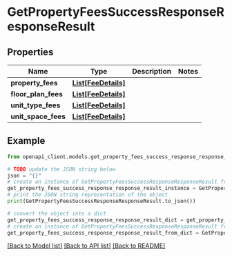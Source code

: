 # GetPropertyFeesSuccessResponseResponseResult


## Properties

Name | Type | Description | Notes
------------ | ------------- | ------------- | -------------
**property_fees** | [**List[FeeDetails]**](FeeDetails.md) |  | 
**floor_plan_fees** | [**List[FeeDetails]**](FeeDetails.md) |  | 
**unit_type_fees** | [**List[FeeDetails]**](FeeDetails.md) |  | 
**unit_space_fees** | [**List[FeeDetails]**](FeeDetails.md) |  | 

## Example

```python
from openapi_client.models.get_property_fees_success_response_response_result import GetPropertyFeesSuccessResponseResponseResult

# TODO update the JSON string below
json = "{}"
# create an instance of GetPropertyFeesSuccessResponseResponseResult from a JSON string
get_property_fees_success_response_response_result_instance = GetPropertyFeesSuccessResponseResponseResult.from_json(json)
# print the JSON string representation of the object
print(GetPropertyFeesSuccessResponseResponseResult.to_json())

# convert the object into a dict
get_property_fees_success_response_response_result_dict = get_property_fees_success_response_response_result_instance.to_dict()
# create an instance of GetPropertyFeesSuccessResponseResponseResult from a dict
get_property_fees_success_response_response_result_from_dict = GetPropertyFeesSuccessResponseResponseResult.from_dict(get_property_fees_success_response_response_result_dict)
```
[[Back to Model list]](../README.md#documentation-for-models) [[Back to API list]](../README.md#documentation-for-api-endpoints) [[Back to README]](../README.md)


